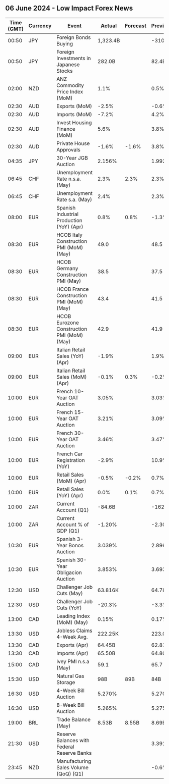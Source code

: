 ## 06 June 2024 - Low Impact Forex News

| Time (GMT) | Currency | Event | Actual | Forecast | Previous |
|------|----------|-------|--------|----------|----------|
| 00:50 | JPY | Foreign Bonds Buying | 1,323.4B |  | -310.4B |
| 00:50 | JPY | Foreign Investments in Japanese Stocks | 282.0B |  | 82.4B |
| 02:00 | NZD | ANZ Commodity Price Index (MoM) | 1.1% |  | 0.5% |
| 02:30 | AUD | Exports (MoM) | -2.5% |  | -0.6% |
| 02:30 | AUD | Imports (MoM) | -7.2% |  | 4.2% |
| 02:30 | AUD | Invest Housing Finance (MoM) | 5.6% |  | 3.8% |
| 02:30 | AUD | Private House Approvals | -1.6% | -1.6% | 3.8% |
| 04:35 | JPY | 30-Year JGB Auction | 2.156% |  | 1.992% |
| 06:45 | CHF | Unemployment Rate n.s.a. (May) | 2.3% | 2.3% | 2.3% |
| 06:45 | CHF | Unemployment Rate s.a. (May) | 2.4% |  | 2.3% |
| 08:00 | EUR | Spanish Industrial Production (YoY) (Apr) | 0.8% | 0.8% | -1.3% |
| 08:30 | EUR | HCOB Italy Construction PMI (MoM) (May) | 49.0 |  | 48.5 |
| 08:30 | EUR | HCOB Germany Construction PMI (May) | 38.5 |  | 37.5 |
| 08:30 | EUR | HCOB France Construction PMI (MoM) (May) | 43.4 |  | 41.5 |
| 08:30 | EUR | HCOB Eurozone Construction PMI (MoM) (May) | 42.9 |  | 41.9 |
| 09:00 | EUR | Italian Retail Sales (YoY) (Apr) | -1.9% |  | 1.9% |
| 09:00 | EUR | Italian Retail Sales (MoM) (Apr) | -0.1% | 0.3% | -0.2% |
| 10:00 | EUR | French 10-Year OAT Auction | 3.05% |  | 3.03% |
| 10:00 | EUR | French 15-Year OAT Auction | 3.21% |  | 3.09% |
| 10:00 | EUR | French 30-Year OAT Auction | 3.46% |  | 3.47% |
| 10:00 | EUR | French Car Registration (YoY) | -2.9% |  | 10.9% |
| 10:00 | EUR | Retail Sales (MoM) (Apr) | -0.5% | -0.2% | 0.7% |
| 10:00 | EUR | Retail Sales (YoY) (Apr) | 0.0% | 0.1% | 0.7% |
| 10:00 | ZAR | Current Account (Q1) | -84.6B |  | -162.9B |
| 10:00 | ZAR | Current Account % of GDP (Q1) | -1.20% |  | -2.30% |
| 10:30 | EUR | Spanish 3-Year Bonos Auction | 3.039% |  | 2.896% |
| 10:30 | EUR | Spanish 30-Year Obligacion Auction | 3.853% |  | 3.693% |
| 12:30 | USD | Challenger Job Cuts (May) | 63.816K |  | 64.789K |
| 12:30 | USD | Challenger Job Cuts (YoY) | -20.3% |  | -3.3% |
| 13:00 | CAD | Leading Index (MoM) (May) | 0.15% |  | 0.17% |
| 13:30 | USD | Jobless Claims 4-Week Avg. | 222.25K |  | 223.00K |
| 13:30 | CAD | Exports (Apr) | 64.45B |  | 62.81B |
| 13:30 | CAD | Imports (Apr) | 65.50B |  | 64.80B |
| 15:00 | CAD | Ivey PMI n.s.a (May) | 59.1 |  | 65.7 |
| 15:30 | USD | Natural Gas Storage | 98B | 89B | 84B |
| 16:30 | USD | 4-Week Bill Auction | 5.270% |  | 5.270% |
| 16:30 | USD | 8-Week Bill Auction | 5.265% |  | 5.275% |
| 19:00 | BRL | Trade Balance (May) | 8.53B | 8.55B | 8.69B |
| 21:30 | USD | Reserve Balances with Federal Reserve Banks |  |  | 3.391T |
| 23:45 | NZD | Manufacturing Sales Volume (QoQ) (Q1) |  |  | -0.6% |

